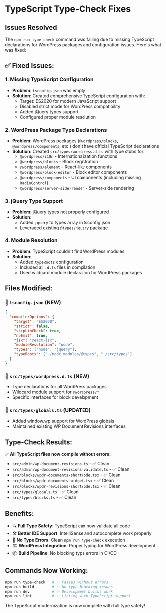 # TypeScript Type-Check Fixes

## Issues Resolved

The `npm run type-check` command was failing due to missing TypeScript declarations for WordPress packages and configuration issues. Here's what was fixed:

## ✅ **Fixed Issues:**

### 1. **Missing TypeScript Configuration**

- **Problem**: `tsconfig.json` was empty
- **Solution**: Created comprehensive TypeScript configuration with:
  - Target: ES2020 for modern JavaScript support
  - Disabled strict mode for WordPress compatibility
  - Added jQuery types support
  - Configured proper module resolution

### 2. **WordPress Package Type Declarations**

- **Problem**: WordPress packages (`@wordpress/blocks`, `@wordpress/components`, etc.) don't have official TypeScript declarations
- **Solution**: Created `src/types/wordpress.d.ts` with type stubs for:
  - `@wordpress/i18n` - Internationalization functions
  - `@wordpress/blocks` - Block registration
  - `@wordpress/element` - React-like components
  - `@wordpress/block-editor` - Block editor components
  - `@wordpress/components` - UI components (including missing `RadioControl`)
  - `@wordpress/server-side-render` - Server-side rendering

### 3. **jQuery Type Support**

- **Problem**: jQuery types not properly configured
- **Solution**:
  - Added `jquery` to types array in tsconfig.json
  - Leveraged existing `@types/jquery` package

### 4. **Module Resolution**

- **Problem**: TypeScript couldn't find WordPress modules
- **Solution**:
  - Added `typeRoots` configuration
  - Included all `.d.ts` files in compilation
  - Used wildcard module declaration for WordPress packages

## **Files Modified:**

### 📄 `tsconfig.json` (NEW)

```json
{
  "compilerOptions": {
    "target": "ES2020",
    "strict": false,
    "skipLibCheck": true,
    "noEmit": true,
    "jsx": "react-jsx",
    "moduleResolution": "node",
    "types": ["node", "jquery"],
    "typeRoots": ["./node_modules/@types", "./src/types"]
  }
}
```

### 📄 `src/types/wordpress.d.ts` (NEW)

- Type declarations for all WordPress packages
- Wildcard module support for `@wordpress/*`
- Specific interfaces for block development

### 📄 `src/types/globals.ts` (UPDATED)

- Added window.wp support for WordPress globals
- Maintained existing WP Document Revisions interfaces

## **Type-Check Results:**

✅ **All TypeScript files now compile without errors:**

- `src/admin/wp-document-revisions.ts` - ✅ Clean
- `src/admin/wp-document-revisions-validate.ts` - ✅ Clean
- `src/blocks/wpdr-documents-shortcode.tsx` - ✅ Clean
- `src/blocks/wpdr-documents-widget.tsx` - ✅ Clean
- `src/blocks/wpdr-revisions-shortcode.tsx` - ✅ Clean
- `src/types/globals.ts` - ✅ Clean
- `src/types/blocks.ts` - ✅ Clean

## **Benefits:**

- 🔍 **Full Type Safety**: TypeScript can now validate all code
- 🛠️ **Better IDE Support**: IntelliSense and autocomplete work properly
- 🚫 **No Type Errors**: Clean `npm run type-check` execution
- 🏗️ **WordPress Integration**: Proper typing for WordPress development
- 📦 **Build Pipeline**: No blocking type errors in CI/CD

## **Commands Now Working:**

```bash
npm run type-check   # ✅ Passes without errors
npm run build        # ✅ No type blocking issues
npm run dev          # ✅ Development builds work
npm run lint         # ✅ Linting with TypeScript support
```

The TypeScript modernization is now complete with full type safety!
